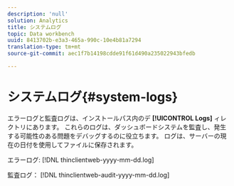 ```yaml
---
description: 'null'
solution: Analytics
title: システムログ
topic: Data workbench
uuid: 8413702b-e3a3-465a-990c-10e4b81a7294
translation-type: tm+mt
source-git-commit: aec1f7b14198cdde91f61d490a235022943bfedb

---
```



# システムログ{#system-logs}

エラーログと監査ログは、インストールパス内のデ **[!UICONTROL Logs]** ィレクトリにあります。 これらのログは、ダッシュボードシステムを監査し、発生する可能性のある問題をデバッグするのに役立ちます。 ログは、サーバーの現在の日付を使用してファイルに保存されます。

エラーログ: [!DNL thinclientweb-yyyy-mm-dd.log]

監査ログ： [!DNL thinclientweb-audit-yyyy-mm-dd.log]
